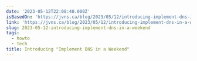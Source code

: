 ```yaml
---
date: '2023-05-12T22:08:40.000Z'
isBasedOn: 'https://jvns.ca/blog/2023/05/12/introducing-implement-dns-in-a-weekend/'
link: 'https://jvns.ca/blog/2023/05/12/introducing-implement-dns-in-a-weekend/'
slug: 2023-05-12-introducing-implement-dns-in-a-weekend
tags:
  - howto
  - Tech
title: Introducing "Implement DNS in a Weekend"
---
```


